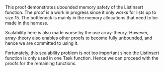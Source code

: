 This proof demonstrates ubounded memory safety of the ListInsert function.
The proof is a work in progress since it only works for lists up to 
size 15. The bottleneck is mainly in the memory allocations that need
to be made in the harness. 

Scalability here is also made worse by the use array-theory.
However, array-theory also enables other proofs to become fully
unbounded, and hence we are committed to using it.

Fortunately, this scalability problem is not too important 
since the ListInsert function is only used in one Task function.
Hence we can proceed with the proofs for the remaining functions.
